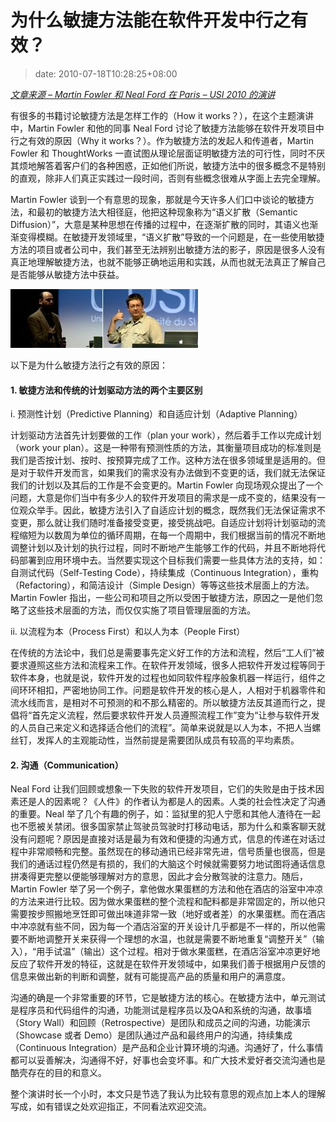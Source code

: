 # 为什么敏捷方法能在软件开发中行之有效？
>date: 2010-07-18T10:28:25+08:00


*[文章来源 – Martin Fowler 和 Neal Ford 在 Paris – USI 2010 的演讲](http://universite-du-si.com/en/conferences/6/sessions/909)*


有很多的书籍讨论敏捷方法是怎样工作的（How it works？），在这个主题演讲中，Martin Fowler 和他的同事 Neal Ford 讨论了敏捷方法能够在软件开发项目中行之有效的原因（Why it works？）。作为敏捷方法的发起人和传道者，Martin Fowler 和 ThoughtWorks 一直试图从理论层面证明敏捷方法的可行性，同时不厌其烦地解答着客户们的各种困惑，正如他们所说，敏捷方法中的很多概念不是特别的直观，除非人们真正实践过一段时间，否则有些概念很难从字面上去完全理解。


Martin Fowler 谈到一个有意思的现象，那就是今天许多人们口中谈论的敏捷方法，和最初的敏捷方法大相径庭，他把这种现象称为“语义扩散（Semantic Diffusion）”，大意是某种思想在传播的过程中，在逐渐扩散的同时，其语义也渐渐变得模糊。在敏捷开发领域里，“语义扩散”导致的一个问题是，在一些使用敏捷方法的项目或者公司中，我们甚至无法辨别出敏捷方法的影子，原因是很多人没有真正地理解敏捷方法，也就不能够正确地运用和实践，从而也就无法真正了解自己是否能够从敏捷方法中获益。


[![](/assets/images/coolshell.cn/wp-content/uploads/2010/07/Martin-Flower1-300x94.jpg "Martin Flower")](https://coolshell.cn/wp-content/uploads/2010/07/Martin-Flower1.jpg)


以下是为什么敏捷方法行之有效的原因：



#### **1. 敏捷方法和传统的计划驱动方法的两个主要区别**


i. 预测性计划（Predictive Planning）和自适应计划（Adaptive Planning）


计划驱动方法首先计划要做的工作（plan your work），然后着手工作以完成计划（work your plan）。这是一种带有预测性质的方法，其衡量项目成功的标准则是我们是否按计划、按时、按预算完成了工作。这种方法在很多领域里是适用的。但是对于软件开发而言，如果我们的需求没有办法做到不变更的话，我们就无法保证我们的计划以及其后的工作是不会变更的。Martin Fowler 向现场观众提出了一个问题，大意是你们当中有多少人的软件开发项目的需求是一成不变的，结果没有一位观众举手。因此，敏捷方法引入了自适应计划的概念，既然我们无法保证需求不变更，那么就让我们随时准备接受变更，接受挑战吧。自适应计划将计划驱动的流程缩短为以数周为单位的循环周期，在每一个周期中，我们根据当前的情况不断地调整计划以及计划的执行过程，同时不断地产生能够工作的代码，并且不断地将代码部署到应用环境中去。当然要实现这个目标我们需要一些具体方法的支持，如：自测试代码（Self-Testing Code），持续集成（Continuous Integration），重构（Refactoring），和简洁设计（Simple Design）等等这些技术层面上的方法。Martin Fowler 指出，一些公司和项目之所以受困于敏捷方法，原因之一是他们忽略了这些技术层面的方法，而仅仅实施了项目管理层面的方法。


ii. 以流程为本（Process First）和以人为本（People First）


在传统的方法论中，我们总是需要事先定义好工作的方法和流程，然后“工人们”被要求遵照这些方法和流程来工作。在软件开发领域，很多人把软件开发过程等同于软件本身，也就是说，软件开发的过程也如同软件程序般象机器一样运行，组件之间环环相扣，严密地协同工作。问题是软件开发的核心是人，人相对于机器零件和流水线而言，是相对不可预测的和不那么精密的。所以敏捷方法反其道而行之，提倡将“首先定义流程，然后要求软件开发人员遵照流程工作”变为“让参与软件开发的人员自己来定义和选择适合他们的流程”。简单来说就是以人为本，不把人当螺丝钉，发挥人的主观能动性，当然前提是需要团队成员有较高的平均素质。


#### 2. 沟通（Communication）


Neal Ford 让我们回顾或想象一下失败的软件开发项目，它们的失败是由于技术因素还是人的因素呢？《人件》的作者认为都是人的因素。人类的社会性决定了沟通的重要。Neal 举了几个有趣的例子，如：监狱里的犯人宁愿和其他人渣待在一起也不愿被关禁闭。很多国家禁止驾驶员驾驶时打移动电话，那为什么和乘客聊天就没有问题呢？原因是直接对话是最为有效和便捷的沟通方式，信息的传递在对话过程中非常顺畅和完整。虽然现在的移动通讯已经非常先进，信号质量也很高，但是我们的通话过程仍然是有损的，我们的大脑这个时候就需要努力地试图将通话信息拼凑得更完整以便能够理解对方的意思，因此才会分散驾驶的注意力。随后，Martin Fowler 举了另一个例子，拿他做水果蛋糕的方法和他在酒店的浴室中冲凉的方法来进行比较。因为做水果蛋糕的整个流程和配料都是非常固定的，所以他只需要按步照搬地烹饪即可做出味道非常一致（地好或者差）的水果蛋糕。而在酒店中冲凉就有些不同，因为每一个酒店浴室的开关设计几乎都是不一样的，所以他需要不断地调整开关来获得一个理想的水温，也就是需要不断地重复“调整开关”（输入），“用手试温”（输出）这个过程。相对于做水果蛋糕，在酒店浴室冲凉更好地反应了软件开发的特征，这就是在软件开发领域中，如果我们善于根据用户反馈的信息来做出新的判断和调整，就有可能提高产品的质量和用户的满意度。


沟通的确是一个非常重要的环节，它是敏捷方法的核心。在敏捷方法中，单元测试是程序员和代码组件的沟通，功能测试是程序员以及QA和系统的沟通，故事墙（Story Wall）和回顾（Retrospective）是团队和成员之间的沟通，功能演示（Showcase 或者 Demo）是团队通过产品和最终用户的沟通，持续集成（Continuous Integration）是产品和企业计算环境的沟通。沟通好了，什么事情都可以妥善解决，沟通得不好，好事也会变坏事。和广大技术爱好者交流沟通也是酷壳存在的目的和意义。


整个演讲时长一个小时，本文只是节选了我认为比较有意思的观点加上本人的理解写成，如有错误之处欢迎指正，不同看法欢迎交流。


